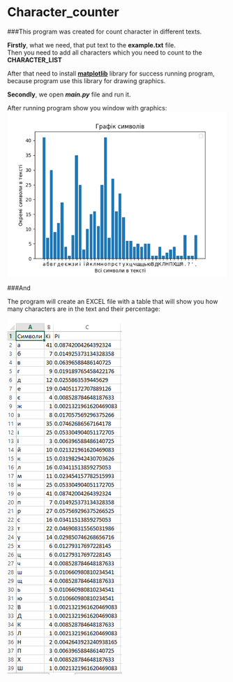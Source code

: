 # Character_counter
###This program was created for count character in different texts.

**Firstly**, 
what we need, that put text to the **example.txt** file.<br>
Then you need to add all characters which you need to count to the **CHARACTER_LIST**

After that need to install **[matplotlib](https://matplotlib.org/stable/contents.html)** library for success running program, because
program use this library for drawing graphics.

**Secondly**, we open ***main.py*** file and run it.

After running program show you window with graphics:
![markdown_logo](Figure_1.png)

###And

The program will create an EXCEL file with a table that will show you how<br> 
many characters are in the text and their percentage:

![markdown_logo](CSV.PNG)

